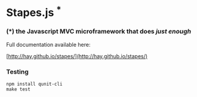 # Stapes.js <sup>*</sup>
### (*) the Javascript MVC microframework that does *just enough*

Full documentation available here:

[http://hay.github.io/stapes/](http://hay.github.io/stapes/)

### Testing

```
npm install qunit-cli
make test
```
